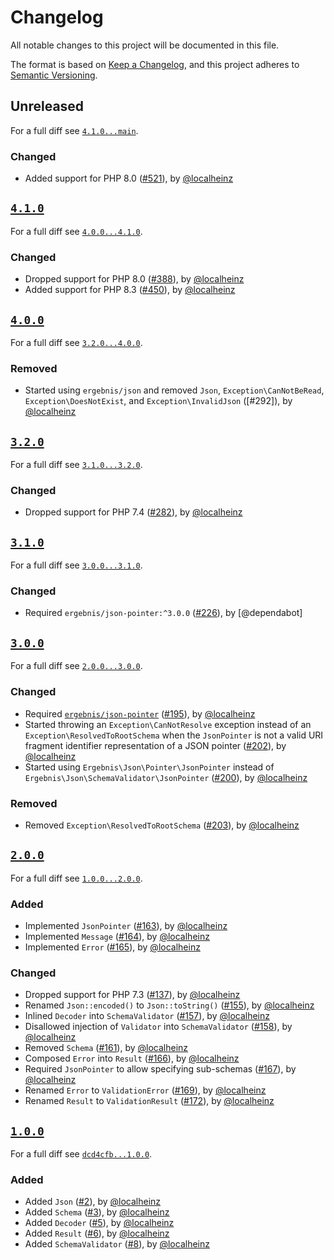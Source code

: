 # Changelog

All notable changes to this project will be documented in this file.

The format is based on [Keep a Changelog](https://keepachangelog.com/en/1.0.0/), and this project adheres to [Semantic Versioning](https://semver.org/spec/v2.0.0.html).

## Unreleased

For a full diff see [`4.1.0...main`][4.1.0...main].

### Changed

- Added support for PHP 8.0 ([#521]), by [@localheinz]

## [`4.1.0`][4.1.0]

For a full diff see [`4.0.0...4.1.0`][4.0.0...4.1.0].

### Changed

- Dropped support for PHP 8.0 ([#388]), by [@localheinz]
- Added support for PHP 8.3 ([#450]), by [@localheinz]

## [`4.0.0`][4.0.0]

For a full diff see [`3.2.0...4.0.0`][3.2.0...4.0.0].

### Removed

- Started using `ergebnis/json` and removed `Json`, `Exception\CanNotBeRead`, `Exception\DoesNotExist`, and `Exception\InvalidJson` ([#292]), by [@localheinz]

## [`3.2.0`][3.2.0]

For a full diff see [`3.1.0...3.2.0`][3.1.0...3.2.0].

### Changed

- Dropped support for PHP 7.4 ([#282]), by [@localheinz]

## [`3.1.0`][3.1.0]

For a full diff see [`3.0.0...3.1.0`][3.0.0...3.1.0].

### Changed

- Required `ergebnis/json-pointer:^3.0.0` ([#226]), by [@dependabot]

## [`3.0.0`][3.0.0]

For a full diff see [`2.0.0...3.0.0`][2.0.0...3.0.0].

### Changed

- Required [`ergebnis/json-pointer`](https://github.com/ergebnis/json-pointer) ([#195]), by [@localheinz]
- Started throwing an `Exception\CanNotResolve` exception instead of an `Exception\ResolvedToRootSchema` when the `JsonPointer` is not a valid URI fragment identifier representation of a JSON pointer ([#202]), by [@localheinz]
- Started using `Ergebnis\Json\Pointer\JsonPointer` instead of `Ergebnis\Json\SchemaValidator\JsonPointer` ([#200]), by [@localheinz]

### Removed

- Removed `Exception\ResolvedToRootSchema` ([#203]), by [@localheinz]

## [`2.0.0`][2.0.0]

For a full diff see [`1.0.0...2.0.0`][1.0.0...2.0.0].

### Added

- Implemented `JsonPointer` ([#163]), by [@localheinz]
- Implemented `Message` ([#164]), by [@localheinz]
- Implemented `Error` ([#165]), by [@localheinz]

### Changed

- Dropped support for PHP 7.3 ([#137]), by [@localheinz]
- Renamed `Json::encoded()` to `Json::toString()` ([#155]), by [@localheinz]
- Inlined `Decoder` into `SchemaValidator` ([#157]), by [@localheinz]
- Disallowed injection of `Validator` into `SchemaValidator` ([#158]), by [@localheinz]
- Removed `Schema` ([#161]), by [@localheinz]
- Composed `Error` into `Result` ([#166]), by [@localheinz]
- Required `JsonPointer` to allow specifying sub-schemas ([#167]), by [@localheinz]
- Renamed `Error` to `ValidationError` ([#169]), by [@localheinz]
- Renamed `Result` to `ValidationResult` ([#172]), by [@localheinz]

## [`1.0.0`][1.0.0]

For a full diff see [`dcd4cfb...1.0.0`][dcd4cfb...1.0.0].

### Added

- Added `Json` ([#2]), by [@localheinz]
- Added `Schema` ([#3]), by [@localheinz]
- Added `Decoder` ([#5]), by [@localheinz]
- Added `Result` ([#6]), by [@localheinz]
- Added `SchemaValidator` ([#8]), by [@localheinz]

[1.0.0]: https://github.com/ergebnis/json-schema-validator/releases/tag/1.0.0
[2.0.0]: https://github.com/ergebnis/json-schema-validator/releases/tag/2.0.0
[3.0.0]: https://github.com/ergebnis/json-schema-validator/releases/tag/3.0.0
[3.1.0]: https://github.com/ergebnis/json-schema-validator/releases/tag/3.1.0
[3.2.0]: https://github.com/ergebnis/json-schema-validator/releases/tag/3.2.0
[4.0.0]: https://github.com/ergebnis/json-schema-validator/releases/tag/4.0.0
[4.1.0]: https://github.com/ergebnis/json-schema-validator/releases/tag/4.1.0

[dcd4cfb...1.0.0]: https://github.com/ergebnis/json-schema-validator/compare/dcd4cfb...1.0.0
[1.0.0...2.0.0]: https://github.com/ergebnis/json-schema-validator/compare/1.0.0...2.0.0
[2.0.0...3.0.0]: https://github.com/ergebnis/json-schema-validator/compare/2.0.0...3.0.0
[3.0.0...3.1.0]: https://github.com/ergebnis/json-schema-validator/compare/3.0.0...3.1.0
[3.1.0...3.2.0]: https://github.com/ergebnis/json-schema-validator/compare/3.1.0...3.2.0
[3.2.0...4.0.0]: https://github.com/ergebnis/json-schema-validator/compare/3.2.0...4.0.0
[4.0.0...4.1.0]: https://github.com/ergebnis/json-schema-validator/compare/4.0.0...4.1.0
[4.1.0...main]: https://github.com/ergebnis/json-schema-validator/compare/4.1.0...main

[#2]: https://github.com/ergebnis/json-schema-validator/pull/2
[#3]: https://github.com/ergebnis/json-schema-validator/pull/3
[#5]: https://github.com/ergebnis/json-schema-validator/pull/5
[#6]: https://github.com/ergebnis/json-schema-validator/pull/6
[#8]: https://github.com/ergebnis/json-schema-validator/pull/8
[#137]: https://github.com/ergebnis/json-schema-validator/pull/137
[#155]: https://github.com/ergebnis/json-schema-validator/pull/155
[#157]: https://github.com/ergebnis/json-schema-validator/pull/157
[#158]: https://github.com/ergebnis/json-schema-validator/pull/158
[#161]: https://github.com/ergebnis/json-schema-validator/pull/161
[#163]: https://github.com/ergebnis/json-schema-validator/pull/163
[#164]: https://github.com/ergebnis/json-schema-validator/pull/164
[#165]: https://github.com/ergebnis/json-schema-validator/pull/165
[#166]: https://github.com/ergebnis/json-schema-validator/pull/166
[#167]: https://github.com/ergebnis/json-schema-validator/pull/167
[#169]: https://github.com/ergebnis/json-schema-validator/pull/169
[#172]: https://github.com/ergebnis/json-schema-validator/pull/172
[#195]: https://github.com/ergebnis/json-schema-validator/pull/195
[#200]: https://github.com/ergebnis/json-schema-validator/pull/200
[#202]: https://github.com/ergebnis/json-schema-validator/pull/202
[#203]: https://github.com/ergebnis/json-schema-validator/pull/203
[#226]: https://github.com/ergebnis/json-schema-validator/pull/226
[#282]: https://github.com/ergebnis/json-schema-validator/pull/282
[#388]: https://github.com/ergebnis/json-schema-validator/pull/388
[#450]: https://github.com/ergebnis/json-schema-validator/pull/450
[#521]: https://github.com/ergebnis/json-schema-validator/pull/521

[@localheinz]: https://github.com/localheinz
